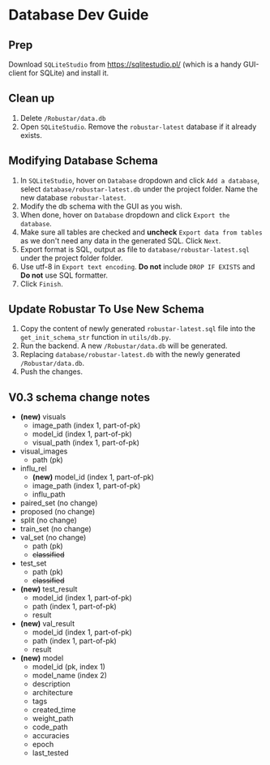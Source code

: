 # Database Dev Guide

## Prep

Download `SQLiteStudio` from https://sqlitestudio.pl/ (which is a handy GUI-client for SQLite) and install it.

## Clean up

1. Delete `/Robustar/data.db`
2. Open `SQLiteStudio`. Remove the `robustar-latest` database if it already exists.

## Modifying Database Schema

1. In `SQLiteStudio`, hover on `Database` dropdown and click `Add a database`, select `database/robustar-latest.db` under the project folder. Name the new database `robustar-latest`.
2. Modify the db schema with the GUI as you wish.
3. When done, hover on `Database` dropdown and click `Export the database`.
4. Make sure all tables are checked and **uncheck** `Export data from tables` as we don't need any data in the generated SQL. Click `Next`.
5. Export format is SQL, output as file to `database/robustar-latest.sql` under the project folder folder.
6. Use utf-8 in `Export text encoding`. **Do not** include `DROP IF EXISTS` and **Do not** use SQL formatter.
7. Click `Finish`.

## Update Robustar To Use New Schema

1. Copy the content of newly generated `robustar-latest.sql` file into the `get_init_schema_str` function in `utils/db.py`.
2. Run the backend. A new `/Robustar/data.db` will be generated.
3. Replacing `database/robustar-latest.db` with the newly generated `/Robustar/data.db`.
4. Push the changes.

## V0.3 schema change notes

- **(new)** visuals
  - image_path (index 1, part-of-pk)
  - model_id (index 1, part-of-pk)
  - visual_path (index 1, part-of-pk)
- visual_images
  - path (pk)
- influ_rel
  - **(new)** model_id (index 1, part-of-pk)
  - image_path (index 1, part-of-pk)
  - influ_path
- paired_set (no change)
- proposed (no change)
- split (no change)
- train_set (no change)
- val_set (no change)
  - path (pk)
  - ~~classified~~
- test_set
  - path (pk)
  - ~~classified~~
- **(new)** test_result
  - model_id (index 1, part-of-pk)
  - path (index 1, part-of-pk)
  - result
- **(new)** val_result
  - model_id (index 1, part-of-pk)
  - path (index 1, part-of-pk)
  - result
- **(new)** model
  - model_id (pk, index 1)
  - model_name (index 2)
  - description
  - architecture
  - tags
  - created_time
  - weight_path
  - code_path
  - accuracies
  - epoch
  - last_tested

